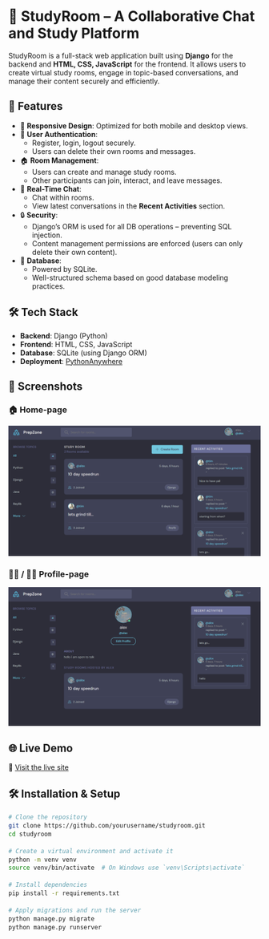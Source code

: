 # 🧠 StudyRoom – A Collaborative Chat and Study Platform

StudyRoom is a full-stack web application built using **Django** for the backend and **HTML, CSS, JavaScript** for the frontend. It allows users to create virtual study rooms, engage in topic-based conversations, and manage their content securely and efficiently.

## 🚀 Features

- 📱 **Responsive Design**: Optimized for both mobile and desktop views.
- 👥 **User Authentication**:
  - Register, login, logout securely.
  - Users can delete their own rooms and messages.
- 🏠 **Room Management**:
  - Users can create and manage study rooms.
  - Other participants can join, interact, and leave messages.
- 💬 **Real-Time Chat**:
  - Chat within rooms.
  - View latest conversations in the **Recent Activities** section.
- 🔒 **Security**:
  - Django’s ORM is used for all DB operations – preventing SQL injection.
  - Content management permissions are enforced (users can only delete their own content).
- 🧩 **Database**:
  - Powered by SQLite.
  - Well-structured schema based on good database modeling practices.

## 🛠 Tech Stack

- **Backend**: Django (Python)
- **Frontend**: HTML, CSS, JavaScript
- **Database**: SQLite (using Django ORM)
- **Deployment**: [PythonAnywhere](https://www.pythonanywhere.com/)

## 📸 Screenshots

### 🏠 Home-page
![Home Page Screenshot](home-page.png)
### 🙍‍♂️ / 🙍‍♀️ Profile-page
![Profile Page Screenshot](profile-page.png)

## 🌐 Live Demo

🔗 [Visit the live site](https://alyoexe.pythonanywhere.com/)  

## 🛠 Installation & Setup

```bash
# Clone the repository
git clone https://github.com/yourusername/studyroom.git
cd studyroom

# Create a virtual environment and activate it
python -m venv venv
source venv/bin/activate  # On Windows use `venv\Scripts\activate`

# Install dependencies
pip install -r requirements.txt

# Apply migrations and run the server
python manage.py migrate
python manage.py runserver
